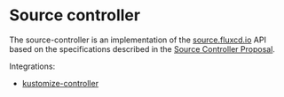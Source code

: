 # Source controller

The source-controller is an implementation of the
[source.fluxcd.io](https://github.com/fluxcd/source-controller/tree/master/docs/spec/v1alpha1) API
based on the specifications described in the
[Source Controller Proposal](https://github.com/fluxcd/source-controller/tree/master/docs/spec).

Integrations:
* [kustomize-controller](https://github.com/fluxcd/kustomize-controller)
